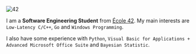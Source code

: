 ![42](https://badgen.net/badge/Born2Code/kvkvkv/blue?cache=86400&icon=https://meta.intra.42.fr/assets/42_logo-7dfc9110a5319a308863b96bda33cea995046d1731cebb735e41b16255106c12.svg)

I am a **Software Engineering Student** from [École 42](https://42.fr). My main interests are `Low-Latency C/C++`, `Go` and `Windows Programming`.

I also have some experience with `Python`, `Visual Basic for Applications + Advanced Microsoft Office Suite` and `Bayesian Statistic`.
